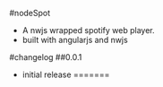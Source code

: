 
#nodeSpot
- A nwjs wrapped spotify web player.
- built with angularjs and nwjs

#changelog
##0.0.1
  - initial release
=======
